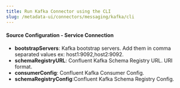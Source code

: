 ```yaml
---
title: Run Kafka Connector using the CLI
slug: /metadata-ui/connectors/messaging/kafka/cli
---
```


<ConnectorIntro connector="Kafka" goal="CLI"/>

<Requirements />

<MetadataIngestionServiceDev service="messaging" connector="Kafka" goal="CLI"/>

<h4>Source Configuration - Service Connection</h4>

- **bootstrapServers**: Kafka bootstrap servers. Add them in comma separated values ex: host1:9092,host2:9092.
- **schemaRegistryURL**: Confluent Kafka Schema Registry URL. URI format.
- **consumerConfig**: Confluent Kafka Consumer Config.
- **schemaRegistryConfig**:Confluent Kafka Schema Registry Config.

<MetadataIngestionConfig service="messaging" connector="Kafka" goal="CLI" />
